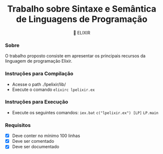  
<h1 align="center">Trabalho sobre Sintaxe e Semântica de Linguagens de Programação</h1>

<p align="center">🚀 ELIXIR </p>

### Sobre 

O trabalho proposto consiste em apresentar os principais recursos da linguagem de programação Elixir.

### Instruções para Compilação

- Acesse o path ./lpelixir/lib/
- Execute o comando ```elixirc lpelixir.ex```

### Instruções para Execução

- Execute os seguintes comandos:
 ```iex.bat```
```c("lpelixir.ex") [LP]```
```LP.main```

### Requisitos

- [X] Deve conter no mínimo 100 linhas
- [X] Deve ser comentado
- [X] Deve ser documentado
